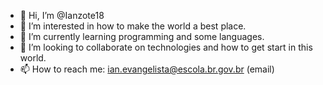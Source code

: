 - 👋 Hi, I’m @Ianzote18
- 👀 I’m interested in how to make the world a best place.
- 🌱 I’m currently learning programming and some languages. 
- 💞️ I’m looking to collaborate on technologies and how to get start in this world.
- 📫 How to reach me: ian.evangelista@escola.br.gov.br (email)
